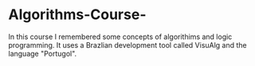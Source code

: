 # Algorithms-Course-

In this course I remembered some concepts of algorithims and logic programming. It uses a Brazlian development tool called VisuAlg and the language "Portugol".
